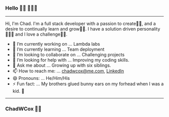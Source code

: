 ### Hello 👋🏼 👨🏼‍💻
------
Hi, I'm Chad. I'm a full stack developer with a passion to create👨‍🎨, and a desire to continually learn and grow👨‍🏫.  I have a solution driven personality🕵🏼‍♂️ and I love a challenge🧗🏼. 
- 🔭 I’m currently working on ... Lambda labs
- 🌱 I’m currently learning ... Team deployment
- 👯 I’m looking to collaborate on ... Challenging projects
- 🤔 I’m looking for help with ... Improving my coding skills.
- 💬 Ask me about ... Growing up with six siblings.
- 📫 How to reach me: ... chadwcox@me.com, [LinkedIn](https://www.linkedin.com/in/chadwcox/)
- 😄 Pronouns: ... He/Him/His
- ⚡ Fun fact: ... My brothers glued bunny ears on my forhead when I was a kid. 🐇
------
### ChadWCox ✌🏼




